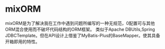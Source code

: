 # mixORM
mixORM是为了解决我在工作中遇到问题所编写的一种无规范，0配置可与其他ORM混合使用而不破坏代码结构的ORM框架。
类似于Apache DBUtils,Spring JDBCTemplate。但在API设计上借鉴了MyBatis-Plus的BaseMapper。使其具备开箱即用的特性。

